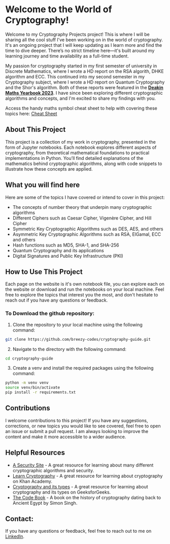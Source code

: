 # Welcome to the World of Cryptography!

Welcome to my Cryptography Projects project! This is where I will be sharing all the cool stuff I've been working on in the world of cryptography. It's an ongoing project that I will keep updating as I learn more and find the time to dive deeper. There’s no strict timeline here—it's built around my learning journey and time availability as a full-time student.

My passion for cryptography started in my first semester of university in Discrete Mathematics, where I wrote a HD report on the RSA algorith, DHKE algorithm and ECC. This continued into my second semester in my Cryptography subject, where I wrote a HD report on Quantum Cryptography and the Shor's algorithm. Both of these reports were featured in the **[Deakin Maths Yearbook 2023](https://nla.gov.au/nla.obj-3336557334/view)**. I have since been exploring different cryptographic algorithms and concepts, and I'm excited to share my findings with you.

Access the handy maths symbol cheat sheet to help with covering these topics here: [Cheat Sheet](./maths/cheat-sheet.md)

## About This Project

This project is a collection of my work in cryptography, presented in the form of Jupyter notebooks. Each notebook explores different aspects of cryptography, from theoretical mathematical foundations to practical implementations in Python. You’ll find detailed explanations of the mathematics behind cryptographic algorithms, along with code snippets to illustrate how these concepts are applied.

## What you will find here

Here are some of the topics I have covered or intend to cover in this  project:

- The concepts of number theory that underpin many cryptographic algorithms
- Different Ciphers such as Caesar Cipher, Vigenère Cipher, and Hill Cipher
- Symmetric Key Cryptographic Algorithms such as DES, AES, and others
- Asymmetric Key Cryptographic Algorithms such as RSA, ElGamal, ECC and others
- Hash functions such as MD5, SHA-1, and SHA-256
- Quantum Cryptography and its applications
- Digital Signatures and Public Key Infrastructure (PKI)

## How to Use This Project

Each page on the website is it's own notebook file, you can explore each on the website or download and run the notebooks on your local machine. Feel free to explore the topics that interest you the most, and don't hesitate to reach out if you have any questions or feedback.

### To Download the github repository:

1. Clone the repository to your local machine using the following command:

```bash
git clone https://github.com/breezy-codes/cryptography-guide.git
```

2. Navigate to the directory with the following command:

```bash
cd cryptography-guide
```

3. Create a venv and install the required packages using the following command:

```bash
python -m venv venv
source venv/bin/activate
pip install -r requirements.txt
```

## Contributions

I welcome contributions to this project! If you have any suggestions, corrections, or new topics you would like to see covered, feel free to open an issue or submit a pull request. I am always looking to improve the content and make it more accessible to a wider audience.

## Helpful Resources
- [A Security Site](https://asecuritysite.com/) - A great resource for learning about many different cryptographic algorithms and security.
- [Learn Cryptography](https://www.khanacademy.org/computing/computer-science/cryptography) - A great resource for learning about cryptography on Khan Academy.
- [Cryptography and its types](https://www.geeksforgeeks.org/cryptography-and-its-types/) - A great resource for learning about cryptography and its types on GeeksforGeeks.
- [The Code Book](https://www.amazon.com.au/gp/product/0385495323/) - A book on the history of cryptography dating back to Ancient Egypt by Simon Singh.

## Contact:

If you have any questions or feedback, feel free to reach out to me on [LinkedIn](https://www.linkedin.com/in/brianna-laird/).
